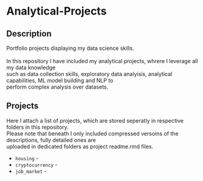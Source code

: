 # **Analytical-Projects**

## **Description**
Portfolio projects displaying my data science skills. </br>
</br>
In this repository I have included my analytical projects, whrere I leverage all my data knowledge </br>
such as data collection skills, exploratory data analyisis, analytical capabilities, ML model building and NLP to </br>
perform complex analysis over datasets. </br>

## **Projects**
Here I attach a list of projects, which are stored seperatly in respective folders in this repository. </br>
Please note that beneath I only included compressed versoins of the descriptions, fully detailed ones are </br>
uploaded in dedicated folders as project readme.rmd files.

- `housing` - 
- `cryptocurrency` - 
- `job_market` - 
